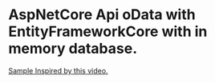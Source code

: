 # AspNetCore Api oData with EntityFrameworkCore with in memory database.

[Sample Inspired by this video.](https://www.youtube.com/watch?v=JuIq7mU50jA)
 

